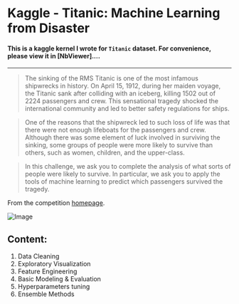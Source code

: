 # Kaggle - Titanic: Machine Learning from Disaster
#### This is a kaggle kernel I wrote for `Titanic` dataset. For convenience, please view it in [NbViewer]....
------------------------
>The sinking of the RMS Titanic is one of the most infamous shipwrecks in history.  On April 15, 1912, during her maiden voyage, the Titanic sank after colliding with an iceberg, killing 1502 out of 2224 passengers and crew.  This sensational tragedy shocked the international community and led to better safety regulations for ships.

>One of the reasons that the shipwreck led to such loss of life was that there were not enough lifeboats for the passengers and crew.  Although there was some element of luck involved in surviving the sinking, some groups of people were more likely to survive than others, such as women, children, and the upper-class.

>In this challenge, we ask you to complete the analysis of what sorts of people were likely to survive. In particular, we ask you to apply the tools of machine learning to predict which passengers survived the tragedy.

From the competition [homepage](http://www.kaggle.com/c/titanic-gettingStarted).




![Image](http://a3.qpic.cn/psb?/V107khlM1bLYMn/YgCcZdpUwL2f67Nk0LymNVgtogg1Lkol3mKjkSyjrQs!/b/dG0BAAAAAAAA&bo=YAOAAgAAAAARB9E!&rf=viewer_4)


## Content:
1. Data Cleaning
2. Exploratory Visualization
3. Feature Engineering
4. Basic Modeling & Evaluation
5. Hyperparameters tuning
6. Ensemble Methods

